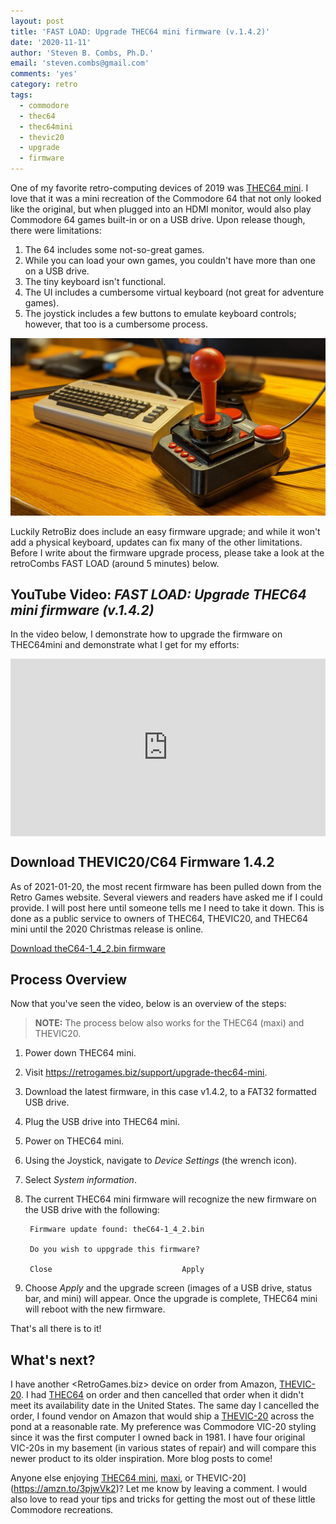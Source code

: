 ```yaml
---
layout: post
title: 'FAST LOAD: Upgrade THEC64 mini firmware (v.1.4.2)'
date: '2020-11-11'
author: 'Steven B. Combs, Ph.D.'
email: 'steven.combs@gmail.com'
comments: 'yes'
category: retro
tags:
  - commodore
  - thec64
  - thec64mini
  - thevic20
  - upgrade
  - firmware
---
```


One of my favorite retro-computing devices of 2019 was [THEC64 mini](https://amzn.to/35lh9No). I love that it was a mini recreation of the Commodore 64 that not only looked like the original, but when plugged into an HDMI monitor, would also play Commodore 64 games built-in or on a USB drive. Upon release though, there were limitations:

1. The 64 includes some not-so-great games.
2. While you can load your own games, you couldn't have more than one on a USB drive.
3. The tiny keyboard isn't functional.
4. The UI includes a cumbersome virtual keyboard (not great for adventure games).
5. The joystick includes a few buttons to emulate keyboard controls; however, that too is a cumbersome process.

![THEC64 mini](/images/c64mini-maxi-vic20/mini-joystick-size.jpg)

Luckily RetroBiz does include an easy firmware upgrade; and while it won't add a physical keyboard, updates can fix many of the other limitations. Before I write about the firmware upgrade process, please take a look at the retroCombs FAST LOAD (around 5 minutes) below.

## YouTube Video: _FAST LOAD: Upgrade THEC64 mini firmware (v.1.4.2)_

In the video below, I demonstrate how to upgrade the firmware on THEC64mini and demonstrate what I get for my efforts:

<div style="position:relative;padding-top:56.25%;"><p><iframe src="https://www.youtube.com/embed/05VWxCgaZBk" frameborder="0" allowfullscreen="true" mozallowfullscreen="true" webkitallowfullscreen="true" style="position:absolute;top:0;left:0;width:100%;height:100%;"></iframe></p></div>

## Download THEVIC20/C64 Firmware 1.4.2

As of 2021-01-20, the most recent firmware has been pulled down from the Retro Games website. Several viewers and readers have asked me if I could provide. I will post here until someone tells me I need to take it down. This is done as a public service to owners of THEC64, THEVIC20, and THEC64 mini until the 2020 Christmas release is online.

[Download theC64-1_4_2.bin firmware](/thevic20/theC64-1_4_2.bin)

## Process Overview

Now that you've seen the video, below is an overview of the steps:

> **NOTE:** The process below also works for the THEC64 (maxi) and THEVIC20.

1. Power down THEC64 mini.

2. Visit <https://retrogames.biz/support/upgrade-thec64-mini>.

3. Download the latest firmware, in this case v1.4.2, to a FAT32 formatted USB drive.

4. Plug the USB drive into THEC64 mini.

5. Power on THEC64 mini.

6. Using the Joystick, navigate to _Device Settings_ (the wrench icon).

7. Select _System information_.

8. The current THEC64 mini firmware will recognize the new firmware on the USB drive with the following:

   ```
    Firmware update found: theC64-1_4_2.bin

    Do you wish to uppgrade this firmware?

    Close                             Apply
   ```

9. Choose *Apply* and the upgrade screen (images of a USB drive, status bar, and mini) will appear. Once the upgrade is complete, THEC64 mini will reboot with the new firmware.

That's all there is to it!

## What's next?

I have another <RetroGames.biz> device on order from Amazon, [THEVIC-20](https://amzn.to/3pjwVk2). I had [THEC64](https://amzn.to/3ePEKsJ) on order and then cancelled that order when it didn't meet its availability date in the United States. The same day I cancelled the order, I found vendor on Amazon that would ship a [THEVIC-20](https://amzn.to/3pjwVk2) across the pond at a reasonable rate. My preference was Commodore VIC-20 styling since it was the first computer I owned back in 1981. I have four original VIC-20s in my basement (in various states of repair) and will compare this newer product to its older inspiration. More blog posts to come!

Anyone else enjoying [THEC64 mini](https://amzn.to/35lh9No), [maxi](https://amzn.to/3ePEKsJ), or THEVIC-20](https://amzn.to/3pjwVk2)? Let me know by leaving a comment. I would also love to read your tips and tricks for getting the most out of these little Commodore recreations.

